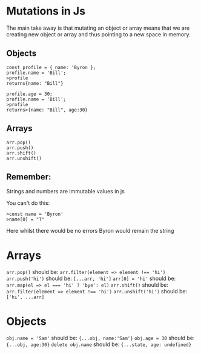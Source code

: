 # Mutations in Js

The main take away is that mutating an object or array means that we are creating new object or array and thus pointing to a new space in memory.
## Objects
```
const profile = { name: 'Byron };
profile.name = 'Bill';
>profile
returns{name: "Bill"}
```

```
profile.age = 30;
profile.name = 'Bill';
>profile
returns>{name: "Bill", age:30}
```
## Arrays

```
arr.pop()
arr.push()
arr.shift()
arr.unshift()
```

## Remember: 
Strings and numbers are immutable values in js

You can't do this:

```
>const name = 'Byron'
>name[0] = "T"
```
Here whilst there would be no errors Byron would remain the string

# Arrays
`arr.pop()`          should be: `arr.filter(element => element !== 'hi')`
`arr.push('hi')`     should be: `[...arr, 'hi']`
`arr[0] = 'hi'`      should be: `arr.map(el => el === 'hi' ? 'bye': el)`
`arr.shift()`        should be: `arr.filter(element => element !== 'hi')`
`arr.unshift('hi')`  should be: `['hi', ...arr]`


# Objects
`obj.name = 'Sam'`   should be: `{...obj, name:'Sam'}`
`obj.age = 30`       should be: `{...obj, age:30}`
`delete obj.name`    should be: `{...state, age: undefined}`